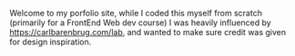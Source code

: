 Welcome to my porfolio site, while I coded this myself from scratch (primarily for a FrontEnd Web dev course) I was heavily influenced by https://carlbarenbrug.com/lab, and wanted to make sure credit was given for design inspiration. 
